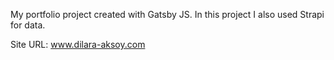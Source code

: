 My portfolio project created with Gatsby JS. In this project I also used Strapi for data. 

Site URL: www.dilara-aksoy.com
